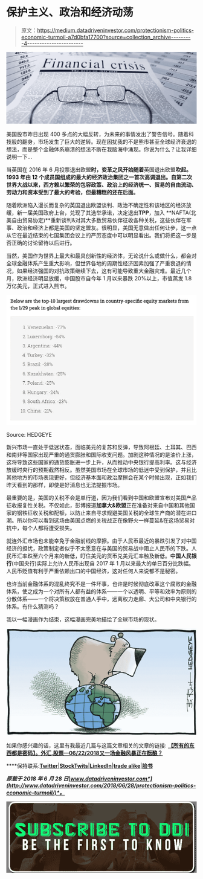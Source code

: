 # 保护主义、政治和经济动荡

> 原文：<https://medium.datadriveninvestor.com/protectionism-politics-economic-turmoil-a7d0bfa17700?source=collection_archive---------4----------------------->

![](img/9fae219e677935a61fe6d0340368de72.png)

美国股市昨日出现 400 多点的大幅反转，为未来的事情发出了警告信号。随着科技股的翻身，市场发生了巨大的逆转。现在困扰我的不是熊市甚至全球经济衰退的想法，而是整个金融体系崩溃的想法不断在我脑海中涌现。你说为什么？让我详细说明一下…

当英国在 2016 年 6 月投票退出欧盟**时，变革之风开始随着**英国退出欧盟**吹起。1993 年由 12 个成员国组成的最大的经济政治集团之一首次高调退出。自第二次世界大战以来，西方赖以繁荣的包容政策、政治上的经济统一、贸易的自由流动、劳动力和资本受到了最大的考验，但最糟糕的还在后面。**

随着欧洲陷入漫长而复杂的英国退出欧盟谈判、政治不确定性和该地区的经济放缓，新一届美国政府上台，兑现了其选举承诺，决定退出**TPP**，加入 **NAFTA(北美自由贸易协定)**重新谈判&对其大多数贸易伙伴征收各种关税，这些伙伴在军事、政治和经济上都是美国的坚定盟友。很明显，美国无意做出任何让步，这一点从它在最近结束的七国集团会议上的严厉态度中可以明显看出。我们将把这一步是否正确的讨论留待以后进行。

当然，美国作为世界上最大和最具创新性的经济体，无论说什么或做什么，都会对全球金融体系产生重大影响，但世界各地的周期性经济因素加强了严重衰退的情况，如果经济强国的对抗政策继续下去，这有可能导致重大金融灾难。最近几个月，欧洲经济明显放缓，中国股市自今年 1 月以来暴跌 20%以上，市值蒸发 1.8 万亿美元，正式进入熊市。

![](img/a4be70a7995321ba0eba9436993541b0.png)

Source: HEDGEYE

新兴市场一直处于低迷状态，面临美元的复苏和反弹，导致阿根廷、土耳其、巴西和南非等国家出现严重的通货膨胀和国际收支问题。加剧这种情况的是油价上涨，这将导致这些国家的通货膨胀进一步上升，从而推动中央银行提高利率。这与经济放缓时央行的预期截然相反。虽然美国市场在全球市场的低迷中受到保护，并且比其他地方的市场表现更好，但经济基本面和政治摩擦会在某个时候出现，正如我们昨天看到的那样，即使是好消息也无法提振市场。

最重要的是，美国的关税不会是单行道，因为我们看到中国和欧盟宣布对美国产品征收报复性关税。不仅如此，彭博报道**加拿大&欧盟**正在准备对来自中国和其他国家的钢铁征收关税和配额，以防止来自寻求规避美国关税的全球生产商的潜在进口潮。所以你可以看到这场由美国点燃的关税战正在像野火一样蔓延&在这场贸易对抗中，每个人都将遭受损失。

就连外汇市场也未能幸免于金融前线的摩擦。由于人民币最近的暴跌引发了对中国经济的担忧，政策制定者似乎不太愿意在与美国的贸易战中阻止人民币的下跌。人民币汇率跌至六个月来的新低，盯住美元的货币兑美元汇率触及新低。**中国人民银行**(中国央行)实际上允许人民币出现自 2017 年 1 月以来最大的单日百分比跌幅。人民币贬值有利于严重依赖出口的中国经济，这对任何人来说都不是秘密。

也许当前金融体系的混乱终究不是一件坏事，也许是时候彻底改革这个腐败的金融体系，使之成为一个对所有人都有益的体系——一个以透明、平等和效率为原则的分散体系——一个将决策权放在普通人手中，远离权力走廊、大公司和中央银行的体系。有什么猜测吗？

我以一幅漫画作为结束，这幅漫画完美地描绘了全球市场的现状。

![](img/6b23a922e7707a67ff5133cf9bd598d2.png)

如果你感兴趣的话，这里有我最近几篇与这篇文章相关的文章的链接: [**【所有的东西都是密码】。外汇.股票—06/22/2018**](https://medium.com/datadriveninvestor/all-things-cryptos-forex-stocks-06-22-2018-947107b971bb)**[**又一场金融风暴正在酝酿？**](https://medium.com/datadriveninvestor/another-financial-storm-brewing-c96b2db543b8)**

****保持联系:**[Twitter](https://twitter.com/fklivestolearn)**|**[**StockTwits**](https://stocktwits.com/trade_nut)**|**[**LinkedIn**](https://www.linkedin.com/in/faisal-khan-2a3009b/)**|**[**trade alike**](http://www.tradealike.com/)**|**[**脸书**](https://www.facebook.com/cryptos.forex.stocks/)**

***原载于 2018 年 6 月 28 日*[*www.datadriveninvestor.com*](http://www.datadriveninvestor.com/2018/06/28/protectionism-politics-economic-turmoil/)*。***

**[![](img/77a7e9c7cd800c68bee06b751e8aed70.png)](http://eepurl.com/dw5NFP)**